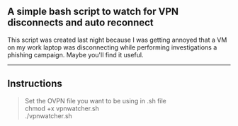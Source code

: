 ## A simple bash script to watch for VPN disconnects and auto reconnect 

This script was created last night because I was getting annoyed that a VM on my work laptop was disconnecting while performing investigations a phishing campaign. 
Maybe you'll find it useful.


---
## Instructions 
> Set the OVPN file you want to be using in .sh file  
> chmod +x vpnwatcher.sh  
> ./vpnwatcher.sh  
